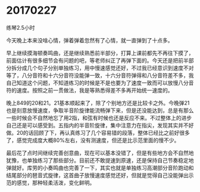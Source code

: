# 20170227

练琴2.5小时

今天晚上本来没啥心情，弹着弹着忽然有了心情，就一直弹到了十点多。

早上继续摸海顿奏鸣曲，还是继续熟悉前半部分，打算上课前都先不再往下摸了，前面估计有很多细节会有问题的吧，等老师纠正了再弹下面的。今天还是把前半部分拆分成几个句子分别单独练习，用中慢速感觉还好，不过我已经意识到速度不对等了，八分音符和十六分音符没能弹一致，十六分音符弹得和八分音符差不多，我自己知道这个问题，不知道练习的时候是不是也要为了速度一致而可以放慢八分音符的速度。按照之前一贯做法，我是等熟悉得差不多再开始统一速度的。

晚上849的20和21。21基本顺起来了，除了个别地方还是比较卡之外。今晚弹21也是刻意放慢速度，争取半音阶旋律能流畅弹下来，但是还没能达到，总是有那么一些时候会不自然地忘了用2指，和弦有时候也还是反应不来。不过整体上的进步自己还是可以感受到。五指内的半音阶旋律，集中注意力在指尖，发现其实并不好做。20的话回顾了下，再认真练习了几个容易错的段落，整体已经比之前好很多了，感觉完成度大概80%左右，没有测速度，但还是比示范里面的慢不少。

最后花了点时间继续完善创意曲，现在可以基本没错了，但是有些地方会不自然地犹豫，也单独练习了那些部分。目前还不敢提速到原速，还是保持自己节奏稳定地弹就好。库劳的小奏鸣曲也完善了一下，其实也就是单独练习高潮部分音阶跑动和结尾部分的琶音式旋律，这首曲子放慢速度感觉还好，但就是觉得自己没能弹出示范的感觉，那种轻柔活泼，变化鲜明。
